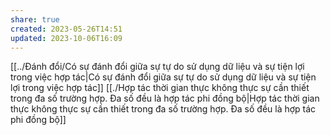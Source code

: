 ```yaml
---
share: true
created: 2023-05-26T14:51
updated: 2023-10-06T16:09
---
```

[[../Đánh đổi/Có sự đánh đổi giữa sự tự do sử dụng dữ liệu và sự tiện lợi trong việc hợp tác|Có sự đánh đổi giữa sự tự do sử dụng dữ liệu và sự tiện lợi trong việc hợp tác]] 
 [[./Hợp tác thời gian thực không thực sự cần thiết trong đa số trường hợp. Đa số đều là hợp tác phi đồng bộ|Hợp tác thời gian thực không thực sự cần thiết trong đa số trường hợp. Đa số đều là hợp tác phi đồng bộ]]
